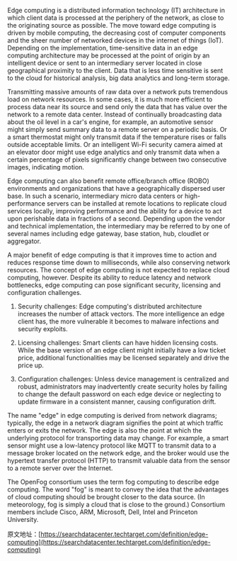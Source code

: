Edge computing is a distributed information technology (IT) architecture in which client data is processed at the periphery of the network, as close to the originating source as possible. The move toward edge computing is driven by mobile computing, the decreasing cost of computer components and the sheer number of networked devices in the internet of things (IoT). Depending on the implementation, time-sensitive data in an edge computing architecture may be processed at the point of origin by an intelligent device or  sent to an intermediary server located in close geographical proximity to the client.  Data that is less time sensitive is sent to the cloud for historical analysis, big data analytics and long-term storage.

Transmitting massive amounts of raw data over a network puts tremendous load on network resources. In some cases, it is much more efficient to process data near its source and send only the data that has value over the network to a remote data center. Instead of continually broadcasting data about the oil level in a car's engine, for example, an automotive sensor might simply send summary data to a remote server on a periodic basis. Or a smart thermostat might only transmit data if the temperature rises or falls outside acceptable limits. Or an intelligent Wi-Fi security camera aimed at an elevator door might use edge analytics and only transmit data when a certain percentage of pixels significantly change between two consecutive images, indicating motion.

Edge computing can also benefit remote office/branch office (ROBO) environments and organizations that have a geographically dispersed user base. In such a scenario, intermediary micro data centers or high-performance servers can be installed at remote locations to replicate cloud services locally, improving performance and the ability for a device to act upon perishable data in fractions of a second. Depending upon the vendor and technical implementation, the intermediary may be referred to by one of several names including edge gateway, base station, hub, cloudlet or aggregator.

A major benefit of edge computing is that it improves time to action and reduces response time down to milliseconds, while also conserving network resources. The concept of edge computing is not expected to replace cloud computing, however. Despite its ability to reduce latency and network bottlenecks, edge computing can pose significant security, licensing and configuration challenges.

1. Security challenges: Edge computing's distributed architecture increases the number of attack vectors. The more intelligence an edge client has, the more vulnerable it becomes to malware infections and security exploits.

2. Licensing challenges: Smart clients can have hidden licensing costs. While the base version of an edge client might initially have a low ticket price, additional functionalities may be licensed separately and drive the price up.

3. Configuration challenges: Unless device management is centralized and robust, administrators may inadvertently create security holes by failing to change the default password on each edge device or neglecting to update firmware in a consistent manner, causing configuration drift.

The name "edge" in edge computing is derived from network diagrams; typically, the edge in a network diagram signifies the point at which traffic enters or exits the network. The edge is also the point at which the underlying protocol for transporting data may change. For example, a smart sensor might use a low-latency protocol like MQTT to transmit data to a message broker located on the network edge, and the broker would use the hypertext transfer protocol (HTTP) to transmit valuable data from the sensor to a remote server over the Internet.

The OpenFog consortium uses the term fog computing to describe edge computing. The word "fog" is meant to convey the idea that the advantages of cloud computing should be brought closer to the data source. (In meteorology, fog is simply a cloud that is close to the ground.) Consortium members include Cisco, ARM, Microsoft, Dell, Intel and Princeton University.

原文地址：[https://searchdatacenter.techtarget.com/definition/edge-computing](https://searchdatacenter.techtarget.com/definition/edge-computing)
